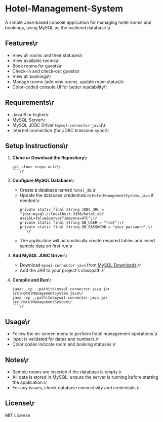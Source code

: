 # Hotel-Management-System

A simple Java-based console application for managing hotel rooms and bookings, using MySQL as the backend database.\r

## Features\r

- View all rooms and their statuses\r
- View available rooms\r
- Book rooms for guests\r
- Check-in and check-out guests\r
- View all bookings\r
- Manage rooms (add new rooms, update room status)\r
- Color-coded console UI for better readability\r

## Requirements\r

- Java 8 or higher\r
- MySQL Server\r
- MySQL JDBC Driver (`mysql-connector-java`)\r
- Internet connection (for JDBC timezone sync)\r

## Setup Instructions\r

1. **Clone or Download the Repository**\r
   ```\r
   git clone <repo-url>\r
   ```\r

2. **Configure MySQL Database**\r
   - Create a database named `hotel_db`.\r
   - Update the database credentials in `HotelManagementSystem.java` if needed:\r
     ```\r
     private static final String JDBC_URL = "jdbc:mysql://localhost:3306/hotel_db?useSSL=false&serverTimezone=UTC";\r
     private static final String DB_USER = "root";\r
     private static final String DB_PASSWORD = "your_password";\r
     ```\r
   - The application will automatically create required tables and insert sample data on first run.\r

3. **Add MySQL JDBC Driver**\r
   - Download `mysql-connector-java` from [MySQL Downloads](https://dev.mysql.com/downloads/connector/j/).\r
   - Add the JAR to your project's classpath.\r

4. **Compile and Run**\r
   ```\r
   javac -cp .;path\to\mysql-connector-java.jar src\HotelManagementSystem.java\r
   java -cp .;path\to\mysql-connector-java.jar src.HotelManagementSystem\r
   ```\r

## Usage\r

- Follow the on-screen menu to perform hotel management operations.\r
- Input is validated for dates and numbers.\r
- Color codes indicate room and booking statuses.\r

## Notes\r

- Sample rooms are inserted if the database is empty.\r
- All data is stored in MySQL; ensure the server is running before starting the application.\r
- For any issues, check database connectivity and credentials.\r

## License\r

MIT License

